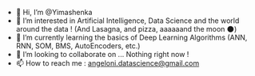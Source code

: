 - 👋 Hi, I’m @Yimashenka
- 👀 I’m interested in Artificial Intelligence, Data Science and the world around the data ! (And Lasagna, and pizza, aaaaaand the moon :new_moon:)
- 🌱 I’m currently learning the basics of Deep Learning Algorithms (ANN, RNN, SOM, BMS, AutoEncoders, etc.)
- 💞️ I’m looking to collaborate on ... Nothing right now !
- 📫 How to reach me : angeloni.datascience@gmail.com

<!---
Yimashenka/Yimashenka is a ✨ special ✨ repository because its `README.md` (this file) appears on your GitHub profile.
You can click the Preview link to take a look at your changes.
--->
